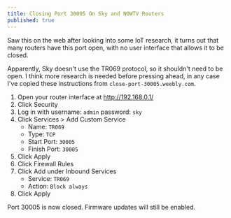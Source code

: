 ```yaml
---
title: Closing Port 30005 On Sky and NOWTV Routers
published: true
---
```

Saw this on the web after looking into some IoT research, it turns out that many routers have this port open, with no user interface that allows it to be closed.

Apparently, Sky doesn't use the TR069 protocol, so it shouldn't need to be open. I think more research is needed before pressing ahead, in any case I've copied these instructions from `close-port-30005.weebly.com`.

1. Open your router interface at http://192.168.0.1/
1. Click Security
1. Log in with username: `admin` password: `sky`
1. Click Services > Add Custom Service
    * Name: `TR069`
    * Type: `TCP`
    * Start Port: `30005`
    * Finish Port: `30005`
1. Click Apply
1. Click Firewall Rules
1. Click Add under Inbound Services
    * Service: `TR069`
    * Action: `Block always`
1. Click Apply

Port 30005 is now closed. Firmware updates will still be enabled.
